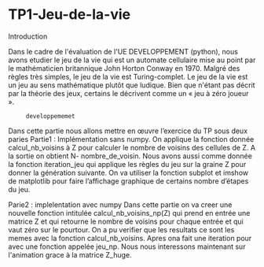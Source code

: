 # TP1-Jeu-de-la-vie

   Introduction
   
Dans le cadre de l'évaluation de l'UE DEVELOPPEMENT (python), nous avons etudier le jeu de la vie qui est un automate cellulaire mise au point par le mathématicien britannique John Horton Conway en 1970.
Malgré des règles très simples, le jeu de la vie est Turing-complet. 
Le jeu de la vie est un jeu au sens mathématique plutôt que ludique. Bien que n'étant pas décrit par la théorie des jeux, certains le décrivent comme un « jeu à zéro joueur ». 

         developpememet 
         
Dans cette partie nous allons mettre en œuvre l’exercice  du TP sous deux paries
Partie1 : Implémentation sans numpy. 
On applique la fonction donnée calcul_nb_voisins à Z pour calculer le nombre de voisins des cellules de Z. A la sortie on obtient N-   nombre_de_voisin. Nous avons aussi comme donnée la fonction iteration_jeu qui applique les règles du jeu sur la graine Z pour donner la génération suivante. On va utiliser la fonction subplot et imshow de matplotlib pour faire l’affichage graphique de certains nombre d’étapes du jeu.

Parie2 : implelentation avec numpy
Dans cette partie on va creer une nouvelle fonction intitulée calcul_nb_voisins_np(Z)  qui prend en entrée une matrice Z et qui retourne le nombre de voisins pour chaque entrée et qui vaut zéro sur le pourtour. On a pu verifier que les resultats ce sont les memes avec la fonction calcul_nb_voisins. Apres ona fait une iteration pour avec une fonction appelée jeu_np.
Nous nous interessons maintenant sur l'animation grace à la matrice Z_huge.




